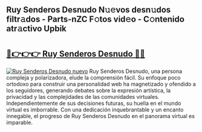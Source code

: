 ## Ruy Senderos Desnudo N𝚞𝚎vos desn𝚞dos filtr𝚊dos - Parts-nZC F𝚘tos vid𝚎o - C𝚘ntenido atr𝚊ctivo Upbik

# <h2><a href="http://mba3nx.tromn.icu/?c=Ruy+Senderos+Desnudo">🔗👉👉👉 Ruy Senderos Desnudo 🔗🔗</a></h2>

[![Ruy Senderos Desnudo nuevo](https://i.imgur.com/pEAQMta.gif)](http://mba3nx.tromn.icu/?c=Ruy+Senderos+Desnudo)
Ruy Senderos Desnudo, una persona compleja y polarizadora, elude la comprensión fácil. Su enfoque poco ortodoxo para construir una personalidad web ha magnetizado y ofendido a los seguidores, generando debates sobre la expresión artística, la privacidad y las complejidades de las comunidades virtuales. Independientemente de sus decisiones futuras, su huella en el mundo virtual es imborrable. Con una dedicación inquebrantable y un encanto innegable, el progreso de Ruy Senderos Desnudo en el panorama virtual es imparable.
